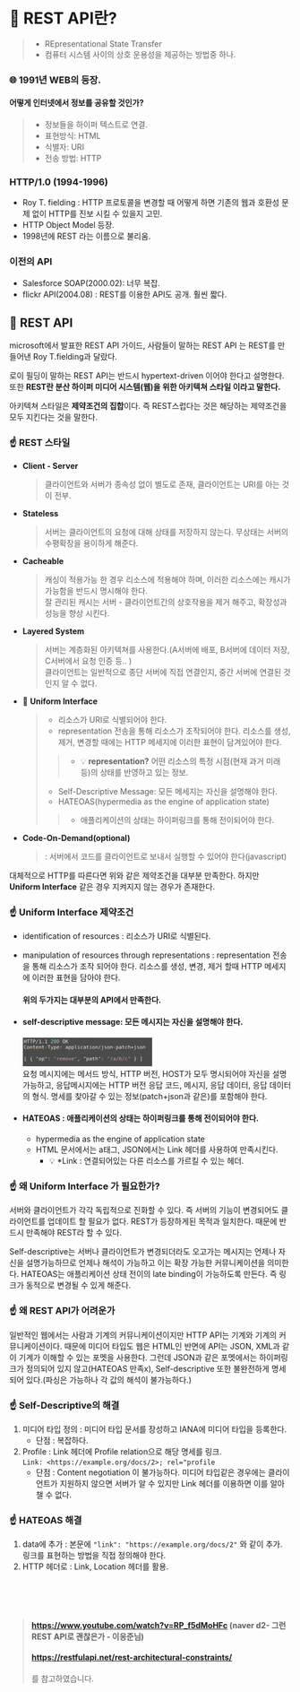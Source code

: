 # 🤔 REST API란?
> - REpresentational State Transfer
> - 컴퓨터 시스템 사이의 상호 운용성을 제공하는 방법중 하나.


### 🌐 1991년 WEB의 등장.
#### 어떻게 인터넷에서 정보를 공유할 것인가?
> - 정보들을 하이퍼 텍스트로 연결.
> - 표현방식: HTML
> - 식별자: URI
> - 전송 방법: HTTP


### HTTP/1.0 (1994-1996)
- Roy T. fielding : HTTP 프로토콜을 변경할 때 어떻게 하면 기존의 웹과 호환성 문제 없이 HTTP를 진보 시킬 수 있을지 고민.
- HTTP Object Model 등장.
- 1998년에 REST 라는 이름으로 불리움.

### 이전의 API
- Salesforce SOAP(2000.02): 너무 복잡.
- flickr API(2004.08) : REST를 이용한 API도 공개. 훨씬 짧다.


## 🧐 REST API
microsoft에서 발표한 REST API 가이드, 사람들이 말하는 REST API 는 REST를 만들어낸 Roy T.fielding과 달랐다.

로이 필딩이 말하는 REST API는 반드시 hypertext-driven 이어야 한다고 설명한다.
또한 **REST란 분산 하이퍼 미디어 시스템(웹)을 위한 아키텍쳐 스타일 이라고 말한다.**

아키텍쳐 스타일은 **제약조건의 집합**이다. 즉 REST스럽다는 것은 해당하는 제약조건을 모두 지킨다는 것을 말한다.

### ☝️ REST 스타일
- **Client - Server**
    >  클라이언트와 서버가 종속성 없이 별도로 존재, 클라이언트는 URI를 아는 것이 전부.
- **Stateless**
    > 서버는 클라이언트의 요청에 대해 상태를 저장하지 않는다. 무상태는 서버의 수평확장을 용이하게 해준다.
- **Cacheable**
    > 캐싱이 적용가능 한 경우 리소스에 적용해야 하며, 이러한 리소스에는 캐시가 가능함을 반드시 명시해야 한다.    
    잘 관리된 캐시는 서버 - 클라이언트간의 상호작용을 제거 해주고, 확장성과 성능을 향상 시킨다.
- **Layered System**
    > 서버는 계층화된 아키텍쳐를 사용한다.(A서버에 배포, B서버에 데이터 저장, C서버에서 요청 인증 등.. )   
    클라이언트는 일반적으로 종단 서버에 직접 연결인지, 중간 서버에 연결된 것인지 알 수 없다.
- 🔑 **Uniform Interface**
    > - 리소스가 URI로 식별되어야 한다.
    > - representation 전송을 통해 리소스가 조작되어야 한다.
        리소스를 생성, 제거, 변경할 때에는 HTTP 메세지에 이러한 표현이 담겨있어야 한다.
    > > - 💡 **representation?** 어떤 리소스의 특정 시점(현재 과거 미래 등)의 상태를 반영하고 있는 정보. 
    > - Self-Descriptive Message: 모든 메세지는 자신을 설명해야 한다.
    > - HATEOAS(hypermedia as the engine of application state)
    > > - 애플리케이션의 상태는 하이퍼링크를 통해 전이되어야 한다.     
     
- **Code-On-Demand(optional)**
    > : 서버에서 코드를 클라이언트로 보내서 실행할 수 있어야 한다(javascript)

대체적으로 HTTP를 따른다면 위와 같은 제약조건을 대부분 만족한다.
하지만 **Uniform Interface** 같은 경우 지켜지지 않는 경우가 존재한다.

### ☝️ Uniform Interface 제약조건
- identification of resources : 리소스가 URI로 식별된다.
- manipulation of resources through representations : representation 전송을 통해 리소스가 조작 되어야 한다.
  리소스를 생성, 변경, 제거 할때 HTTP 메세지에 이러한 표현을 담아야 한다.   
  
    #### 위의 두가지는 대부분의 API에서 만족한다.

- #### self-descriptive message: 모든 메시지는 자신을 설명해야 한다.   

    ![img.png](img/img.png)       
    요청 메시지에는 메서드 방식, HTTP 버전, HOST가 모두 명시되어야 자신을 설명 가능하고, 
    응답메시지에는 HTTP 버전 응답 코드, 메시지, 응답 데이터, 응답 데이터의 형식. 명세를 찾아갈 수 있는 정보(patch+json과 같은)를 포함해야 한다.

- #### HATEOAS : 애플리케이션의 상태는 하이퍼링크를 통해 전이되어야 한다.
    - hypermedia as the engine of application state
    - HTML 문서에서는 a태그, JSON에서는 Link 헤더를 사용하여 만족시킨다.
        - 💡 *Link : 연결되어있는 다른 리소스를 가르킬 수 있는 헤더.
    
### ☝️ 왜 Uniform Interface 가 필요한가?
서버와 클라이언트가 각각 독립적으로 진화할 수 있다. 즉 서버의 기능이 변경되어도 클라이언트를 업데이트 할 필요가 없다.
REST가 등장하게된 목적과 일치한다. 때문에 반드시 만족해야 REST라 할 수 있다.

Self-descriptive는 서버나 클라이언트가 변경되더라도 오고가는 메시지는 언제나 자신을 설명가능하므로 언제나 해석이 가능하고 이는 확장 가능한 커뮤니케이션을 의미한다.
HATEOAS는 애플리케이션 상태 전이의 late binding이 가능하도록 만든다. 즉 링크가 동적으로 변경될 수 있게 해준다.

### ☝️ 왜 REST API가 어려운가
일반적인 웹에서는 사람과 기계의 커뮤니케이션이지만 HTTP API는 기계와 기계의 커뮤니케이션이다.
때문에 미디어 타입도 웹은 HTML인 반면에 API는 JSON, XML과 같이 기계가 이해할 수 있는 포멧을 사용한다.
그런데 JSON과 같은 포멧에서는 하이퍼링크가 정의되어 있지 않고(HATEOAS 만족x), Self-descriptive 또한 불완전하게 명세되어 있다.(파싱은 가능하나 각 값의 해석이 불가능하다.)


### ☝️ Self-Descriptive의 해결
1. 미디어 타입 정의 : 미디어 타입 문서를 장성하고 IANA에 미디어 타입을 등록한다.
   - 단점 : 복잡하다.
2. Profile : Link 헤더에 Profile relation으로 해당 명세를 링크.   
   ```Link: <https://example.org/docs/2>; rel="profile```
   - 단점 : Content negotiation 이 불가능하다.
     미디어 타입같은 경우에는 클라이언트가 지원하지 않으면 서버가 알 수 있지만 Link 헤더를 이용하면 이를 알아챌 수 없다.

### ☝️ HATEOAS 해결
1. data에 추가 : 본문에 ```"link": "https://example.org/docs/2"``` 와 같이 추가. 링크를 표현하는 방법을 직접 정의해야 한다.
2. HTTP 헤더로 : Link, Location 헤더를 활용. 


<br><br><br>
> #### https://www.youtube.com/watch?v=RP_f5dMoHFc (naver d2- 그런 REST API로 괜찮은가 - 이응준님)
> #### https://restfulapi.net/rest-architectural-constraints/
> 를 참고하였습니다.